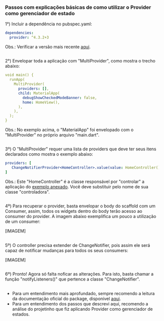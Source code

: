 ### Passos com explicações básicas de como utilizar o Provider como gerenciador de estado

1°) Incluir a dependência no pubspec.yaml:  
```yaml
dependencies:
  provider: ^4.3.2+3
```  
Obs.: Verificar a versão mais recente [aqui](https://pub.dev/packages/provider).
##

2°) Envelopar toda a aplicação com "MultiProvider", como mostra o trecho abaixo:
```yaml
void main() {
  runApp(
    MultiProvider(
      providers: [],
      child: MaterialApp(
        debugShowCheckedModeBanner: false,
        home: HomeView(),
      ),
    ),
  );
}
```  
Obs.: No exemplo acima, o "MaterialApp" foi envelopado com o "MultiProvider" no próprio arquivo "main.dart".  
##

3º) O "MultiProvider" requer uma lista de providers que deve ter seus itens declarados como mostra o exemplo abaixo:
```yaml
providers: [
   ChangeNotifierProvider<HomeController>.value(value: HomeController())
]
```
Obs.: Este "HomeController" é a classe responsável por "controlar" a aplicação do [exemplo anexado](https://github.com/SabrinaKaren/flutter-helper/blob/master/state-management-provider/example.md). Você deve substituir pelo nome de sua classe "controladora".
##

4º) Para recuperar o provider, basta envelopar o body do scaffold com um Consumer, assim, todos os widgets dentro do body terão acesso ao consumer do provider. A imagem abaixo exemplifica um pouco a utilização de um consumer:

[IMAGEM]
##

5º) O controller precisa extender de ChangeNotifier, pois assim ele será capaz de notificar mudanças para todos os seus consumers:

[IMAGEM]
##

6º) Pronto! Agora só falta noficar as alterações. Para isto, basta chamar a função "notifyListeners()" que pertence a classe "ChangeNotifier".
##

- Para um entendimento mais aprofundado, sempre recomendo a leitura da documentação oficial do package, disponível [aqui](https://pub.dev/packages/provider).
- Para um entendimento dos passos que descrevi aqui, recomendo a análise do projetinho que fiz aplicando Provider como gerenciador de estados.
